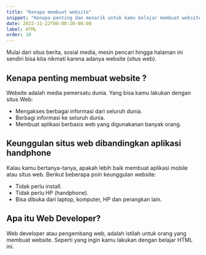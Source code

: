 ```yaml
---
title: "Kenapa membuat website"
snippet: "Kenapa penting dan menarik untuk kamu belajar membuat website?"
date: 2022-11-22T00:00:20-08:00
label: HTML
order: 10
---
```


Mulai dari situs berita, sosial media, mesin pencari hingga halaman ini sendiri bisa kita nikmati karena adanya website (situs web).

## Kenapa penting membuat website ?

Website adalah media pemersatu dunia. Yang bisa kamu lakukan dengan situs Web:

- Mengakses berbagai informasi dari seluruh dunia.
- Berbagi informasi ke seluruh dunia.
- Membuat aplikasi berbasis web yang digunakanan banyak orang.

## Keunggulan situs web dibandingkan aplikasi handphone

Kalau kamu bertanya-tanya, apakah lebih baik membuat aplikasi mobile atau situs web.
Berikut beberapa poin keunggulan website:

- Tidak perlu install.
- Tidak perlu HP (handphone).
- Bisa dibuka dari laptop, komputer, HP dan perangkan lain.

## Apa itu Web Developer?

Web developer atau pengembang web, adalah istilah untuk orang yang membuat website. Seperti yang ingin kamu lakukan dengan belajar HTML ini.

